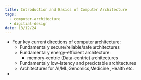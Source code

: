 ```yaml
---
title: Introduction and Basics of Computer Architecture
tags:
  - computer-architecture
  - digitial-design
date: 13/12/24
---
```

- Four key current directions of computer architecture:
	- Fundamentally secure/reliable/safe architectures
	- Fundamentally energy-efficient architecture:
		- memory-centric (Data-centric) architectures 
	- Fundamentally low-latency and predictable architectures 
	- Architectures for AI/ML,Genomics,Medicine ,Health etc.
- 